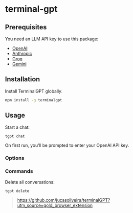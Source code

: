 
# terminal-gpt


## Prerequisites

You need an LLM API key to use this package:

- [OpenAI](https://platform.openai.com/docs/api-reference/introduction)
- [Anthropic](https://www.anthropic.com/)
- [Groq](https://www.groq.com/)
- [Gemini](https://gemini.google.com/)

## Installation

Install TerminalGPT globally:

```bash
npm install -g terminalgpt
```

## Usage

Start a chat:

```bash
tgpt chat
```

On first run, you'll be prompted to enter your OpenAI API key.

### Options

### Commands

Delete all conversations:

```bash
tgpt delete
```



> https://github.com/jucasoliveira/terminalGPT?utm_source=gold_browser_extension

